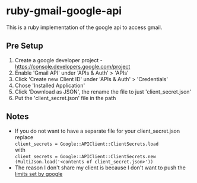 ruby-gmail-google-api
=====================

This is a ruby implementation of the google api to access gmail.

Pre Setup
-----------------------
1. Create a google developer project - https://console.developers.google.com/project
2. Enable 'Gmail API' under 'APIs & Auth' > 'APIs'
3. Click 'Create new  Client ID' under 'APIs & Auth' > 'Credentials'
4. Chose 'Installed Application'
5. Click 'Download as JSON', the rename the file to just 'client_secret.json'
6. Put the 'client_secret.json' file in the path

Notes
-----
* If you do not want to have a separate file for your client_secret.json replace   
  `client_secrets = Google::APIClient::ClientSecrets.load`   
  with   
  `client_secrets = Google::APIClient::ClientSecrets.new (MultiJson.load('<contents of client_secret.json>'))`
* The reason I don't share my client is because I don't want to push the [limits set by google](https://developers.google.com/gmail/api/v1/reference/quota)
